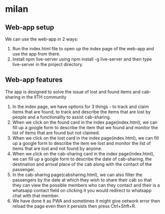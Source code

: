 # milan
## Web-app setup
We can use the web-app in 2 ways:
1) Run the index.html file to open up the index page of the web-app and use the app from there.
2) Install npm live-server using npm install -g live-server and then type live-server in the project directory.
## Web-app features
The app is designed to solve the issue of lost and found items and cab-sharing in the IITH community
1) In the index page, we have options for 3 things - to track and claim items that are found, to track and describe the items that are lost by people 
   and a functionality to assist cab-sharing.
2) When we click on the found card in the index page(index.html), we can fill up a google form to describe the item that we found and 
   monitor the list of items that are found but not claimed.
3) When we click on the lost card in the index page(index.html), we can fill up a google form to describe the item we lost and monitor 
   the list of items that are lost and not found by anyone.
4) When we click on the cab-sharing card in the index page(index.html), we can fill up a google form to describe the date of cab-sharing,
   the destination and arrival place of the cab along with the contact of the passenger. 
5) In the cab-sharing page(cabsharing.html), we can also filter the passengers by the date at which they wish to share their cab so that they can view the possible members who    can they contact and their is a whatsapp contact field  on clicking it you would redirect to whatsapp chat with that member. 
6) We have done it as PWA and sometimes it might give network error then reload the page even then it persists then press Ctrl+Shft+R.
